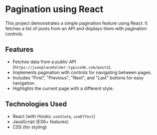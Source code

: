 # Pagination using React

This project demonstrates a simple pagination feature using React. It fetches a list of posts from an API and displays them with pagination controls.

## Features

- Fetches data from a public API (`https://jsonplaceholder.typicode.com/posts`).
- Implements pagination with controls for navigating between pages.
- Includes "First", "Previous", "Next", and "Last" buttons for easy navigation.
- Highlights the current page with a different style.

## Technologies Used

- React (with Hooks: `useState`, `useEffect`)
- JavaScript (ES6+ features)
- CSS (for styling)
